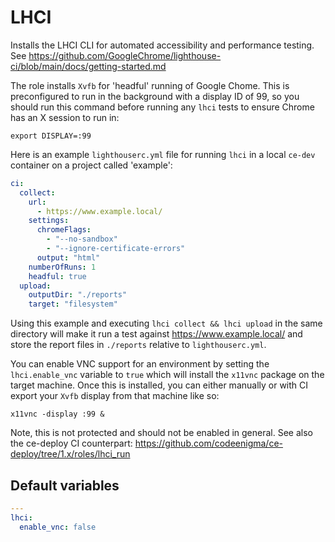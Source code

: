 # LHCI

Installs the LHCI CLI for automated accessibility and performance testing. See https://github.com/GoogleChrome/lighthouse-ci/blob/main/docs/getting-started.md

The role installs `Xvfb` for 'headful' running of Google Chome. This is preconfigured to run in the background with a display ID of 99, so you should run this command before running any `lhci` tests to ensure Chrome has an X session to run in:

```
export DISPLAY=:99
```

Here is an example `lighthouserc.yml` file for running `lhci` in a local `ce-dev` container on a project called 'example':

```yaml
ci:
  collect:
    url:
      - https://www.example.local/
    settings:
      chromeFlags:
        - "--no-sandbox"
        - "--ignore-certificate-errors"
      output: "html"
    numberOfRuns: 1
    headful: true
  upload:
    outputDir: "./reports"
    target: "filesystem"
```

Using this example and executing `lhci collect && lhci upload` in the same directory will make it run a test against https://www.example.local/ and store the report files in `./reports` relative to `lighthouserc.yml`.

You can enable VNC support for an environment by setting the `lhci.enable_vnc` variable to `true` which will install the `x11vnc` package on the target machine. Once this is installed, you can either manually or with CI export your `Xvfb` display from that machine like so:

```
x11vnc -display :99 &
```

Note, this is not protected and should not be enabled in general. See also the ce-deploy CI counterpart: https://github.com/codeenigma/ce-deploy/tree/1.x/roles/lhci_run

<!--ROLEVARS-->
## Default variables
```yaml
---
lhci:
  enable_vnc: false
```

<!--ENDROLEVARS-->
